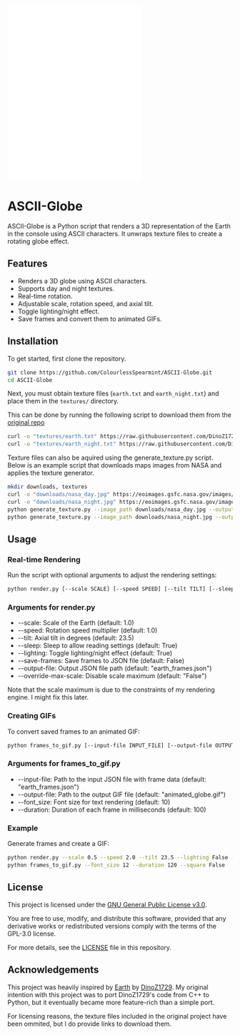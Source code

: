 <img src="images\ascii_globe.gif" alt="a globe rendered entirely in ASCII text" width="300"/>

# ASCII-Globe

ASCII-Globe is a Python script that renders a 3D representation of the Earth in the console using ASCII characters. It unwraps texture files to create a rotating globe effect.

## Features

- Renders a 3D globe using ASCII characters.
- Supports day and night textures.
- Real-time rotation.
- Adjustable scale, rotation speed, and axial tilt.
- Toggle lighting/night effect.
- Save frames and convert them to animated GIFs.

## Installation

To get started, first clone the repository.

```bash
git clone https://github.com/ColourlessSpearmint/ASCII-Globe.git
cd ASCII-Globe
```

Next, you must obtain texture files (`earth.txt` and `earth_night.txt`) and place them in the `textures/` directory. 

This can be done by running the following script to download them from the [original repo](https://github.com/DinoZ1729/Earth) 

```bash
curl -o "textures/earth.txt" https://raw.githubusercontent.com/DinoZ1729/Earth/refs/heads/master/earth.txt
curl -o "textures/earth_night.txt" https://raw.githubusercontent.com/DinoZ1729/Earth/refs/heads/master/earth_night.txt
```

Texture files can also be aquired using the generate_texture.py script. Below is an example script that downloads maps images from NASA and applies the texture generator.

```bash
mkdir downloads, textures
curl -o "downloads/nasa_day.jpg" https://eoimages.gsfc.nasa.gov/images/imagerecords/74000/74218/world.200412.3x5400x2700.jpg
curl -o "downloads/nasa_night.jpg" https://eoimages.gsfc.nasa.gov/images/imagerecords/144000/144896/BlackMarble_2012_01deg_gray.jpg
python generate_texture.py --image_path downloads/nasa_day.jpg --output_path textures/earth.txt --ocean-colors 0,6,20 20,57,101 6,24,60 --threshold 10 --ocean-char .
python generate_texture.py --image_path downloads/nasa_night.jpg --output_path textures/earth_night.txt
```

## Usage

### Real-time Rendering

Run the script with optional arguments to adjust the rendering settings:

```sh
python render.py [--scale SCALE] [--speed SPEED] [--tilt TILT] [--sleep SLEEP] [--lighting LIGHTING] [--save-frames SAVE_FRAMES] [--output-file OUTPUT_FILE] [--override-max-scale OVERRIDE_MAX_SCALE]
```

### Arguments for render.py
- --scale: Scale of the Earth (default: 1.0)
- --speed: Rotation speed multiplier (default: 1.0)
- --tilt: Axial tilt in degrees (default: 23.5)
- --sleep: Sleep to allow reading settings (default: True)
- --lighting: Toggle lighting/night effect (default: True)
- --save-frames: Save frames to JSON file (default: False)
- --output-file: Output JSON file path (default: "earth_frames.json")
- --override-max-scale: Disable scale maximum (default: "False")

Note that the scale maximum is due to the constraints of my rendering engine. I might fix this later. 

### Creating GIFs

To convert saved frames to an animated GIF:

```sh
python frames_to_gif.py [--input-file INPUT_FILE] [--output-file OUTPUT_FILE] [--font_size FONT_SIZE] [--duration DURATION] [--square SQAURE]
```

### Arguments for frames_to_gif.py
- --input-file: Path to the input JSON file with frame data (default: "earth_frames.json")
- --output-file: Path to the output GIF file (default: "animated_globe.gif")
- --font_size: Font size for text rendering (default: 10)
- --duration: Duration of each frame in milliseconds (default: 100)

### Example

Generate frames and create a GIF:
```sh
python render.py --scale 0.5 --speed 2.0 --tilt 23.5 --lighting False --save-frames True
python frames_to_gif.py --font_size 12 --duration 120 --square False
```

## License

This project is licensed under the [GNU General Public License v3.0](https://www.gnu.org/licenses/gpl-3.0.en.html). 

You are free to use, modify, and distribute this software, provided that any derivative works or redistributed versions comply with the terms of the GPL-3.0 license. 

For more details, see the [LICENSE](./LICENSE) file in this repository.

## Acknowledgements

This project was heavily inspired by [Earth](https://github.com/DinoZ1729/Earth) by [DinoZ1729](https://github.com/DinoZ1729). My original intention with this project was to port DinoZ1729's code from C++ to Python, but it eventually became more feature-rich than a simple port.

For licensing reasons, the texture files included in the original project have been ommited, but I do provide links to download them.